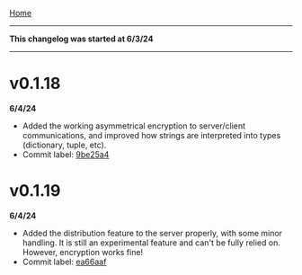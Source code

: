 [Home](https://github.com/SketchedDoughnut/lynxy) <br>
***
**This changelog was started at 6/3/24**
***
# v0.1.18
**6/4/24**
- Added the working asymmetrical encryption to server/client communications, and improved how strings are interpreted into types (dictionary, tuple, etc).
- Commit label: [9be25a4](https://github.com/SketchedDoughnut/lynxy/tree/9be25a425ff833e5490de4871f6abd8daef7861b)

# v0.1.19
**6/4/24**
- Added the distribution feature to the server properly, with some minor handling. It is still an experimental feature and can't be fully relied on. However, encryption works fine!
- Commit label: [ea66aaf](https://github.com/SketchedDoughnut/lynxy/commit/ea66aaf00874fe0cd29bfe06b442dad93de62a41)
